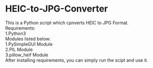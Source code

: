 # HEIC-to-JPG-Converter   
This is a Python script which cpnverts HEIC to JPG Format.   
Requirements:   
1.Python3   
Modules listed below:   
1.PySimpleGUI Module    
2.PIL Module   
3.pillow_heif Module   
After installing requirements, you can simply run the scipt and use it.   


